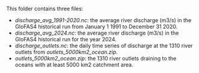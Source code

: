 This folder contains three files:

* *discharge_avg_1991-2020.nc*: the average river discharge (m3/s) in the GloFAS4 historical run from January 1 1991 to December 31 2020.
* *discharge_avg_2024.nc*: the average river discharge (m3/s) in the GloFAS4 historical run for the year 2024.
* *discharge_outlets.nc*: the daily time series of discharge at the 1310 river outlets from _outlets_5000km2_ocean.zip_.
* *outlets_5000km2_ocean.zip*: the 1310 river outlets draining to the oceans with at least 5000 km2 catchment area.